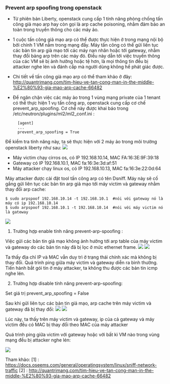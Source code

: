 ﻿### Prevent arp spoofing trong openstack
- Từ phiên bản Liberty, openstack cung cấp 1 tính năng phòng chống tấn công giả mạo arp hay còn gọi là arp cache poisoning, nhằm đảm bảo an toàn trong truyền thông cho các máy ảo. 
- 1 cuộc tấn công giả mạo arp có thể được thực hiện ở trong mạng nội bộ bởi chính 1 VM nằm trong mạng đấy. Máy tấn công có thể gửi liên tục các bản tin arp giả mạo tới các máy nạn nhân hoặc tới gateway, nhằm thay đổi bảng arp trên các máy đó. Điều này dẫn tới việc truyền thông của các VM sẽ bị ảnh hưởng hoặc tệ hơn, là mọi thông tin đều bị attacker nghe lén và đánh cắp mà người dùng không hề phát giác được.
- Chi tiết về tấn công giả mạo arp có thể tham khảo ở đây: http://quantrimang.com/tim-hieu-ve-tan-cong-man-in-the-middle-%E2%80%93-gia-mao-arp-cache-66482

- Để ngăn chặn việc các máy ảo trong 1 vùng mạng private của 1 tenant có thể thực hiện 1 vụ tấn công arp, openstack cung cấp cơ chế prevent_arp_spoofing. Cơ chế này được khai báo trong /etc/neutron/plugins/ml2/ml2_conf.ini :

        [agent]
        ...
        prevent_arp_spoofing = True

Để kiểm tra tính năng này, ta sẽ thực hiện với 2 máy ảo trong môi trường openstack liberty như sau: 
<img src="http://i.imgur.com/LgKOIei.png">

- Máy victim chạy cirros os, có IP 192.168.10.14, MAC FA:16:3E:9F:39:18
- Gateway có IP 192.168.10.1, MAC fa:16:3e:3d:af:51
- Máy attacker chạy linux os, có IP 192.168.10.13, MAC fa:16:3e:22:0d:64 
 
Máy attacker được cài đặt tool tấn công arp có tên Dsniff. Máy này sẽ cố gắng gửi liên tục các bản tin arp giả mạo tới máy victim và gateway nhằm thay đổi arp cache: 

    $ sudo arpspoof 192.168.10.14 -t 192.168.10.1  #nói với gateway nó là máy có ip 192.168.10.14
    $ sudo arpspoof 192.168.10.1 -t 192.168.10.14  #nói với máy victim nó là gateway

<img src="http://i.imgur.com/oKG3vpW.png">

1. Trường hợp enable tính năng prevent-arp-spoofing :
    
 Việc gửi các bản tin giả mạo không ảnh hưởng tới arp table của máy victim và gateway do các bản tin này đã bị lọc ở mức ethernet frame.
 <img src="http://i.imgur.com/N287KDG.png">
 <img src="http://i.imgur.com/p3AEjjn.png">

 Ta thấy địa chỉ IP và MAC vẫn duy trì ở trạng thái chính xác mà không bị thay đổi. Quá trình ping giữa máy victim và gateway diễn ra bình thường. Tiến hành bắt gói tin ở máy attacker, ta không thu được các bản tin icmp nghe lén. 

2. Trường hợp disable tính năng prevent-arp-spoofing:

 Set giá trị prevent_arp_spoofing = False

 Sau khi gửi liên tục các bản tin giả mạo, arp cache trên máy victim và gateway đã bị thay đổi:
<img src="http://i.imgur.com/tjEq0rX.png">
<img src="http://i.imgur.com/BblacuN.png">

 Lúc này, ta thấy trên máy victim và gateway, ip của cả gateway và máy victim đều có MAC bị thay đổi theo MAC của máy attacker

Quá trình ping giữa victim với gateway hoặc với bất kì VM nào trong vùng mạng đều bị attacker nghe lén: 
 
<img src="http://i.imgur.com/jcdLAOn.png">

Tham khảo:
[1] : https://docs.oseems.com/general/operatingsystem/linux/sniff-network-traffic
[2] : http://quantrimang.com/tim-hieu-ve-tan-cong-man-in-the-middle-%E2%80%93-gia-mao-arp-cache-66482

